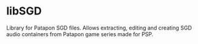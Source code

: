 # libSGD
Library for Patapon SGD files.
Allows extracting, editing and creating SGD audio containers from Patapon game series made for PSP.
